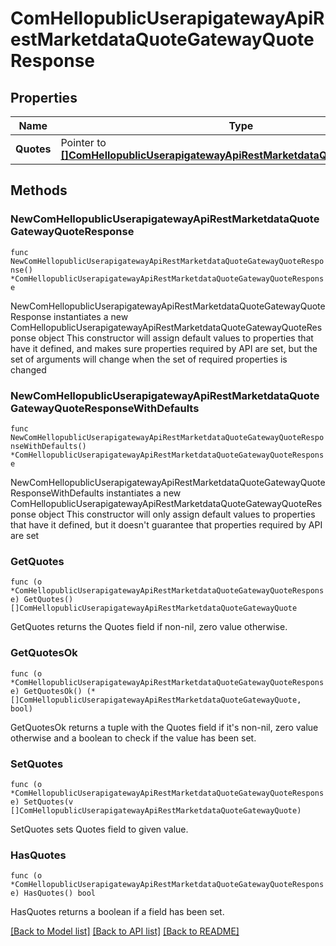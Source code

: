 # ComHellopublicUserapigatewayApiRestMarketdataQuoteGatewayQuoteResponse

## Properties

Name | Type | Description | Notes
------------ | ------------- | ------------- | -------------
**Quotes** | Pointer to [**[]ComHellopublicUserapigatewayApiRestMarketdataQuoteGatewayQuote**](ComHellopublicUserapigatewayApiRestMarketdataQuoteGatewayQuote.md) | List of quotes | [optional] 

## Methods

### NewComHellopublicUserapigatewayApiRestMarketdataQuoteGatewayQuoteResponse

`func NewComHellopublicUserapigatewayApiRestMarketdataQuoteGatewayQuoteResponse() *ComHellopublicUserapigatewayApiRestMarketdataQuoteGatewayQuoteResponse`

NewComHellopublicUserapigatewayApiRestMarketdataQuoteGatewayQuoteResponse instantiates a new ComHellopublicUserapigatewayApiRestMarketdataQuoteGatewayQuoteResponse object
This constructor will assign default values to properties that have it defined,
and makes sure properties required by API are set, but the set of arguments
will change when the set of required properties is changed

### NewComHellopublicUserapigatewayApiRestMarketdataQuoteGatewayQuoteResponseWithDefaults

`func NewComHellopublicUserapigatewayApiRestMarketdataQuoteGatewayQuoteResponseWithDefaults() *ComHellopublicUserapigatewayApiRestMarketdataQuoteGatewayQuoteResponse`

NewComHellopublicUserapigatewayApiRestMarketdataQuoteGatewayQuoteResponseWithDefaults instantiates a new ComHellopublicUserapigatewayApiRestMarketdataQuoteGatewayQuoteResponse object
This constructor will only assign default values to properties that have it defined,
but it doesn't guarantee that properties required by API are set

### GetQuotes

`func (o *ComHellopublicUserapigatewayApiRestMarketdataQuoteGatewayQuoteResponse) GetQuotes() []ComHellopublicUserapigatewayApiRestMarketdataQuoteGatewayQuote`

GetQuotes returns the Quotes field if non-nil, zero value otherwise.

### GetQuotesOk

`func (o *ComHellopublicUserapigatewayApiRestMarketdataQuoteGatewayQuoteResponse) GetQuotesOk() (*[]ComHellopublicUserapigatewayApiRestMarketdataQuoteGatewayQuote, bool)`

GetQuotesOk returns a tuple with the Quotes field if it's non-nil, zero value otherwise
and a boolean to check if the value has been set.

### SetQuotes

`func (o *ComHellopublicUserapigatewayApiRestMarketdataQuoteGatewayQuoteResponse) SetQuotes(v []ComHellopublicUserapigatewayApiRestMarketdataQuoteGatewayQuote)`

SetQuotes sets Quotes field to given value.

### HasQuotes

`func (o *ComHellopublicUserapigatewayApiRestMarketdataQuoteGatewayQuoteResponse) HasQuotes() bool`

HasQuotes returns a boolean if a field has been set.


[[Back to Model list]](../README.md#documentation-for-models) [[Back to API list]](../README.md#documentation-for-api-endpoints) [[Back to README]](../README.md)


